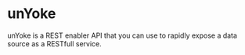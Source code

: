 # unYoke
unYoke is a REST enabler API that you can use to rapidly expose a data source as a RESTfull service.
